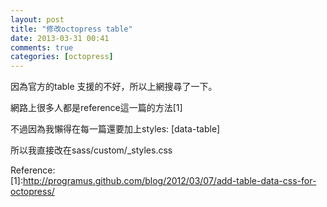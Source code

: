 ```yaml
---
layout: post
title: "修改octopress table"
date: 2013-03-31 00:41
comments: true
categories: [octopress]
---
```


因為官方的table 支援的不好，所以上網搜尋了一下。  

網路上很多人都是reference這一篇的方法[1]

不過因為我懶得在每一篇還要加上styles: [data-table]

所以我直接改在sass/custom/_styles.css

Reference:  
[1]:http://programus.github.com/blog/2012/03/07/add-table-data-css-for-octopress/

